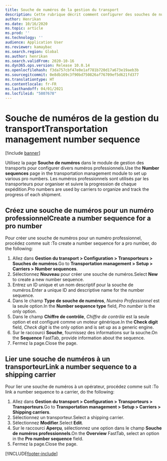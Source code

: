 ```yaml
---
title: Souche de numéros de la gestion du transport
description: Cette rubrique décrit comment configurer des souches de numéros pour la gestion du transport.
author: Henrikan
ms.date: 10/16/2020
ms.topic: article
ms.prod: ''
ms.technology: ''
audience: Application User
ms.reviewer: kamaybac
ms.search.region: Global
ms.author: henrikan
ms.search.validFrom: 2020-10-16
ms.dyn365.ops.version: Release 10.0.14
ms.openlocfilehash: f3da757cbf47e0e1af781b720d17a673e19aeb3b
ms.sourcegitcommit: 0e8db169c3f90bd750826af76709ef5d621fd377
ms.translationtype: HT
ms.contentlocale: fr-FR
ms.lasthandoff: 04/01/2021
ms.locfileid: "5807678"
---
```

# <a name="transportation-management-number-sequence"></a><span data-ttu-id="4375f-103">Souche de numéros de la gestion du transport</span><span class="sxs-lookup"><span data-stu-id="4375f-103">Transportation management number sequence</span></span>

[!include [banner](../includes/banner.md)]

<span data-ttu-id="4375f-104">Utilisez la page **Souche de numéros** dans le module de gestion des transports pour configurer divers numéros professionnels.</span><span class="sxs-lookup"><span data-stu-id="4375f-104">Use the **Number sequences** page in the transportation management module to set up various pro numbers.</span></span> <span data-ttu-id="4375f-105">Les numéros professionnels sont utilisés par les transporteurs pour organiser et suivre la progression de chaque expédition.</span><span class="sxs-lookup"><span data-stu-id="4375f-105">Pro numbers are used by carriers to organize and track the progress of each shipment.</span></span>

## <a name="create-a-number-sequence-for-a-pro-number"></a><span data-ttu-id="4375f-106">Créez une souche de numéros pour un numéro professionnel</span><span class="sxs-lookup"><span data-stu-id="4375f-106">Create a number sequence for a pro number</span></span>

<span data-ttu-id="4375f-107">Pour créer une souche de numéros pour un numéro professionnel, procédez comme suit :</span><span class="sxs-lookup"><span data-stu-id="4375f-107">To create a number sequence for a pro number, do the following:</span></span>

1. <span data-ttu-id="4375f-108">Allez dans **Gestion du transport \> Configuration \> Transporteurs \> Souches de numéros**.</span><span class="sxs-lookup"><span data-stu-id="4375f-108">Go to **Transportation management \> Setup \> Carriers \> Number sequences**.</span></span>
1. <span data-ttu-id="4375f-109">Sélectionnez **Nouveau** pour créer une souche de numéros.</span><span class="sxs-lookup"><span data-stu-id="4375f-109">Select **New** to create a new number sequence.</span></span>
1. <span data-ttu-id="4375f-110">Entrez un ID unique et un nom descriptif pour la souche de numéros.</span><span class="sxs-lookup"><span data-stu-id="4375f-110">Enter a unique ID and descriptive name for the number sequence.</span></span>
1. <span data-ttu-id="4375f-111">Dans le champ **Type de souche de numéros**, *Numéro Professionnel* est la seule option.</span><span class="sxs-lookup"><span data-stu-id="4375f-111">In the **Number sequence type** field, *Pro number* is the only option.</span></span>
1. <span data-ttu-id="4375f-112">Dans le champ **Chiffre de contrôle**, *Chiffre de contrôle* est la seule option et est configuré comme un moteur générique.</span><span class="sxs-lookup"><span data-stu-id="4375f-112">In the **Check digit** field, *Check digit* is the only option and is set up as a generic engine.</span></span>
1. <span data-ttu-id="4375f-113">Sur le raccourci **Souche**, fournissez des informations sur la souche.</span><span class="sxs-lookup"><span data-stu-id="4375f-113">On the **Sequence** FastTab, provide information about the sequence.</span></span>
1. <span data-ttu-id="4375f-114">Fermez la page.</span><span class="sxs-lookup"><span data-stu-id="4375f-114">Close the page.</span></span>

## <a name="link-a-number-sequence-to-a-shipping-carrier"></a><span data-ttu-id="4375f-115">Lier une souche de numéros à un transporteur</span><span class="sxs-lookup"><span data-stu-id="4375f-115">Link a number sequence to a shipping carrier</span></span>

<span data-ttu-id="4375f-116">Pour lier une souche de numéros à un opérateur, procédez comme suit :</span><span class="sxs-lookup"><span data-stu-id="4375f-116">To link a number sequence to a carrier, do the following:</span></span>

1. <span data-ttu-id="4375f-117">Allez dans **Gestion du transport \> Configuration \> Transporteurs \> Transporteurs**.</span><span class="sxs-lookup"><span data-stu-id="4375f-117">Go to **Transportation management \> Setup \> Carriers \> Shipping carriers**.</span></span>
1. <span data-ttu-id="4375f-118">Sélectionnez un transporteur.</span><span class="sxs-lookup"><span data-stu-id="4375f-118">Select a shipping carrier.</span></span>
1. <span data-ttu-id="4375f-119">Sélectionnez **Modifier**.</span><span class="sxs-lookup"><span data-stu-id="4375f-119">Select **Edit**.</span></span>
1. <span data-ttu-id="4375f-120">Sur le raccourci **Aperçu**, sélectionnez une option dans le champ **Souche de numéros professionnels**.</span><span class="sxs-lookup"><span data-stu-id="4375f-120">On the **Overview** FastTab, select an option in the **Pro number sequence** field.</span></span>
1. <span data-ttu-id="4375f-121">Fermez la page.</span><span class="sxs-lookup"><span data-stu-id="4375f-121">Close the page.</span></span>


[!INCLUDE[footer-include](../../includes/footer-banner.md)]